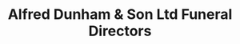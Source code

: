 ---
title: "Alfred Dunham & Son Ltd Funeral Directors"
url: /dronfield/alfred-dunham-and-son-ltd-funeral-directors/
shop: funeral directors
---